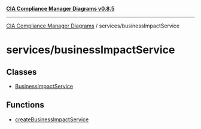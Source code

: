 [**CIA Compliance Manager Diagrams v0.8.5**](../../README.md)

***

[CIA Compliance Manager Diagrams](../../modules.md) / services/businessImpactService

# services/businessImpactService

## Classes

- [BusinessImpactService](classes/BusinessImpactService.md)

## Functions

- [createBusinessImpactService](functions/createBusinessImpactService.md)
